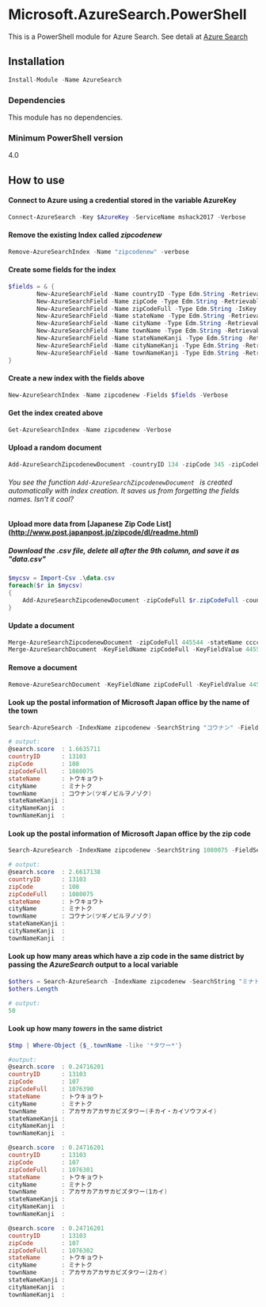 # Microsoft.AzureSearch.PowerShell
This is a PowerShell module for Azure Search.
See detali at [Azure Search](https://azure.microsoft.com/en-us/services/search/)

## Installation
```C#
Install-Module -Name AzureSearch
```

### Dependencies
This module has no dependencies.

### Minimum PowerShell version
4.0

## How to use

#### Connect to Azure using a credential stored in the variable AzureKey
```powershell
Connect-AzureSearch -Key $AzureKey -ServiceName mshack2017 -Verbose
```

#### Remove the existing Index called _zipcodenew_

```powershell
Remove-AzureSearchIndex -Name "zipcodenew" -verbose
```

#### Create some fields for the index

```powershell
$fields = & {
        New-AzureSearchField -Name countryID -Type Edm.String -Retrievable -Searchable
        New-AzureSearchField -Name zipCode -Type Edm.String -Retrievable -Searchable
        New-AzureSearchField -Name zipCodeFull -Type Edm.String -IsKey -Retrievable -Searchable
        New-AzureSearchField -Name stateName -Type Edm.String -Retrievable -Searchable
        New-AzureSearchField -Name cityName -Type Edm.String -Retrievable -Searchable 
        New-AzureSearchField -Name townName -Type Edm.String -Retrievable -Searchable 
        New-AzureSearchField -Name stateNameKanji -Type Edm.String -Retrievable -Searchable
        New-AzureSearchField -Name cityNameKanji -Type Edm.String -Retrievable -Searchable 
        New-AzureSearchField -Name townNameKanji -Type Edm.String -Retrievable -Searchable
}
```
 
#### Create a new index with the fields above

```powershell
New-AzureSearchIndex -Name zipcodenew -Fields $fields -Verbose
```

#### Get the index created above

```powershell 
Get-AzureSearchIndex -Name zipcodenew -Verbose
```

#### Upload a random document

```powershell
Add-AzureSearchZipcodenewDocument -countryID 134 -zipCode 345 -zipCodeFull 445544 -stateName "aaa" -cityName "bbbb" -townName "ccc" -stateNameKanji "jjj" -cityNameKanji "llll" -townNameKanji "uuuuu"
```

###### You see the function ```Add-AzureSearchZipcodenewDocument ``` is created automatically with index creation. It saves us from forgetting the fields names. Isn't it cool? 

#### Upload more data from [Japanese Zip Code List] (http://www.post.japanpost.jp/zipcode/dl/readme.html)
##### Download the .csv file, delete all after the 9th column, and save it as "data.csv"

```powershell
$mycsv = Import-Csv .\data.csv
foreach($r in $mycsv)
{
    Add-AzureSearchZipcodenewDocument -zipCodeFull $r.zipCodeFull -countryID $r.countryID -zipCode $r.zipCode -stateName $r.stateName -cityName $r.cityName -townName $r.townName -stateNameKanji $r.stateNameKanji -cityNameKanji $r.cityNameKanji -townNameKanji $r.townNameKanji
}
```

#### Update a document

```powershell
Merge-AzureSearchZipcodenewDocument -zipCodeFull 445544 -stateName ccccc -cityName dddd
Merge-AzureSearchDocument -KeyFieldName zipCodeFull -KeyFieldValue 445544 -IndexName zipcodenew -DocumentData @{townName="llll"}
```

#### Remove a document

```powershell
Remove-AzureSearchDocument -KeyFieldName zipCodeFull -KeyFieldValue 445544 -IndexName zipcodenew
```

#### Look up the postal information of Microsoft Japan office by the name of the town

```powershell
Search-AzureSearch -IndexName zipcodenew -SearchString "コウナン" -FieldSelection *

# output:
@search.score  : 1.6635711
countryID      : 13103
zipCode        : 108
zipCodeFull    : 1080075
stateName      : トウキョウト
cityName       : ミナトク
townName       : コウナン(ツギノビルヲノゾク)
stateNameKanji : 
cityNameKanji  : 
townNameKanji  : 
```

#### Look up the postal information of Microsoft Japan office by the zip code

```powershell
Search-AzureSearch -IndexName zipcodenew -SearchString 1080075 -FieldSelection *

# output:
@search.score  : 2.6617138
countryID      : 13103
zipCode        : 108
zipCodeFull    : 1080075
stateName      : トウキョウト
cityName       : ミナトク
townName       : コウナン(ツギノビルヲノゾク)
stateNameKanji : 
cityNameKanji  : 
townNameKanji  :
```

#### Look up how many areas which have a zip code in the same district by passing the _AzureSearch_ output to a local variable

```powershell
$others = Search-AzureSearch -IndexName zipcodenew -SearchString "ミナトク" -FieldSelection *
$others.Length

# output:
50
```

#### Look up how many _towers_ in the same district 

```powershell
$tmp | Where-Object {$_.townName -like '*タワー*'}

#output:
@search.score  : 0.24716201
countryID      : 13103
zipCode        : 107
zipCodeFull    : 1076390
stateName      : トウキョウト
cityName       : ミナトク
townName       : アカサカアカサカビズタワー(チカイ・カイソウフメイ)
stateNameKanji : 
cityNameKanji  : 
townNameKanji  : 

@search.score  : 0.24716201
countryID      : 13103
zipCode        : 107
zipCodeFull    : 1076301
stateName      : トウキョウト
cityName       : ミナトク
townName       : アカサカアカサカビズタワー(1カイ)
stateNameKanji : 
cityNameKanji  : 
townNameKanji  : 

@search.score  : 0.24716201
countryID      : 13103
zipCode        : 107
zipCodeFull    : 1076302
stateName      : トウキョウト
cityName       : ミナトク
townName       : アカサカアカサカビズタワー(2カイ)
stateNameKanji : 
cityNameKanji  : 
townNameKanji  : 
```
